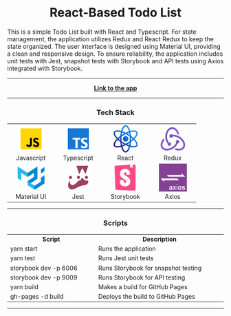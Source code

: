 <h1 align="center">React-Based Todo List</h1>

This is a simple Todo List built with React and Typescript. For state management, the application utilizes Redux and
React Redux to keep the state organized. The user interface is designed using Material UI, providing a clean and
responsive design. To ensure reliability, the application includes unit tests with Jest, snapshot tests with Storybook
and API tests using Axios integrated with Storybook.

<hr>

<p align="center">
  <a href="https://altyalty.github.io/react-project-todo-list/">
    <strong>Link to the app</strong>
  </a>
</p>

<hr>

<h3 align="center" font-size='25px'>Tech Stack</h3>

<table align="center">
  <tr>
    <td align="center" width="96">
        <img src="./readme-images/javascript-icon.png" alt="icon" width="65" height="65" />
      <br>Javascript
    </td>
    <td align="center" width="96">
        <img src="./readme-images/typescript-icon.png" alt="icon" width="65" height="65" />
      <br>Typescript
    </td>
    <td align="center" width="96">
        <img src="./readme-images/react-icon.png" alt="icon" width="65" height="65" />
      <br>React
    </td>
    <td align="center" width="96">
        <img src="./readme-images/redux-icon.png" alt="icon" width="65" height="65" />
      <br>Redux
    </td>
  </tr>

  <tr>
    <td align="center">
        <img src="./readme-images/material-ui-icon.png" alt="icon" width="65" height="65" />
      <br>Material UI
    </td>
    <td align="center">
        <img src="./readme-images/jest-icon.png" alt="icon" width="65" height="65" />
      <br>Jest
    </td>
    <td align="center">
        <img src="./readme-images/storybook-icon.png" alt="icon" width="65" height="65" />
      <br>Storybook
    </td>
    <td align="center">
        <img src="./readme-images/axios-icon.png" alt="icon" width="65" height="65" />
      <br>Axios
    </td>
  </tr>
</table>

<hr>

<h3 align="center" font-size='25px'>Scripts</h3>

<table align="center">
  <tr>
    <td align="center" width="200">
        <b>Script</b>
    </td>
    <td align="center" width="300">
        <b>Description</b>
    </td>
  </tr>
  
  <tr>
    <td>
        yarn start
    </td>
    <td>
        Runs the application
    </td>
  </tr>

  <tr>
    <td>
        yarn test
    </td>
    <td>
        Runs Jest unit tests
    </td>
  </tr>

  <tr>
    <td>
        storybook dev -p 6006
    </td>
    <td>
        Runs Storybook for snapshot testing
    </td>
  </tr>

  <tr>
    <td>
        storybook dev -p 9009
    </td>
    <td>
        Runs Storybook for API testing
    </td>
  </tr>

  <tr>
    <td>
        yarn build
    </td>
    <td>
        Makes a build for GitHub Pages
    </td>
  </tr>

  <tr>
    <td>
        gh-pages -d build
    </td>
    <td>
        Deploys the build to GitHub Pages
    </td>
  </tr>
</table>

<hr>